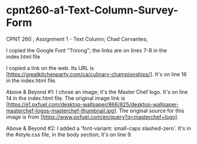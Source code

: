 # cpnt260-a1-Text-Column-Survey-Form
CPNT 260 ; Assignment 1 - Text Column;  Chad Cervantes; 

I copied the Google Font "Trirong"; the links are on lines 7-8 in the index.html file

I copied a link on the web. Its URL is [https://greatkitchenparty.com/ca/culinary-championships/]. It's on line 16 in the index.html file.

Above & Beyond #1: I chose an image; it's the Master Chef logo. It's on line 14 in the index.html file. The original image link is [https://e1.pxfuel.com/desktop-wallpaper/866/825/desktop-wallpaper-masterchef-logos-masterchef-thumbnail.jpg]. The original source for this image is from [https://www.pxfuel.com/en/query?q=masterchef+logo].

Above & Beyond #2: I added a 'font-variant: small-caps slashed-zero'. It's in the #style.css file, in the body section; it's on line 9.